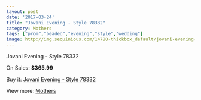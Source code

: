 ```yaml
---
layout: post
date: '2017-03-24'
title: "Jovani Evening - Style 78332"
category: Mothers
tags: ["prom","beaded","evening","style","wedding"]
image: http://img.sequinious.com/14780-thickbox_default/jovani-evening-style-78332.jpg
---
```

Jovani Evening - Style 78332

On Sales: **$365.99**
<a href="https://www.sequinious.com/mothers/6981-jovani-evening-style-78332.html"><amp-img layout="responsive" width="600" height="600" src="//img.sequinious.com/14780-thickbox_default/jovani-evening-style-78332.jpg" alt="Jovani Evening - Style 78332 0" /></a>
<a href="https://www.sequinious.com/mothers/6981-jovani-evening-style-78332.html"><amp-img layout="responsive" width="600" height="600" src="//img.sequinious.com/14781-thickbox_default/jovani-evening-style-78332.jpg" alt="Jovani Evening - Style 78332 1" /></a>

Buy it: [Jovani Evening - Style 78332](https://www.sequinious.com/mothers/6981-jovani-evening-style-78332.html "Jovani Evening - Style 78332")

View more: [Mothers](https://www.sequinious.com/6-mothers "Mothers")